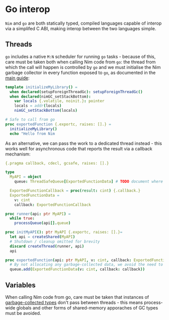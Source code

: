 # Go interop

`Nim` and `go` are both statically typed, compiled languages capable of interop via a simplifed C ABI, making interop between the two languages simple.

## Threads

`go` includes a native `M:N` scheduler for running `go` tasks - because of this, care must be taken both when calling Nim code from `go`: the thread from which the call will happen is controlled by `go` and  we must initialise the Nim garbage collector in every function exposed to `go`, as documented in the [main guide](./interop.md#calling-nim-code-from-other-languages):

```nim
template initializeMyLibrary() =
  when declared(setupForeignThreadGc): setupForeignThreadGc()
  when declared(nimGC_setStackBottom):
    var locals {.volatile, noinit.}: pointer
    locals = addr(locals)
    nimGC_setStackBottom(locals)

# Safe to call from go
proc exportedFunction {.exportc, raises: [].} =
  initializeMyLibrary()
  echo "Hello from Nim
```

As an alternative, we can pass the work to a dedicated thread instead - this works well for asynchronous code that reports the result via a callback mechanism:

```nim
{.pragma callback, cdecl, gcsafe, raises: [].}

type
  MyAPI = object
    queue: ThreadSafeQueue[ExportedFunctionData] # TODO document where to find a thread safe queue

  ExportedFunctionCallback = proc(result: cint) {.callback.}
  ExportedFunctionData =
    v: cint
    callback: ExportedFunctionCallback

proc runner(api: ptr MyAPI) =
  while true:
    processQueue(api[].queue)

proc initMyAPI(): ptr MyAPI {.exportc, raises: [].}=
  let api = createShared(MyAPI)
  # Shutdown / cleanup omitted for brevity
  discard createThread(runner, api)
  api

proc exportedFunction(api: ptr MyAPI, v: cint, callback: ExportedFunctionCallback) =
  # By not allocating any garbage-collected data, we avoid the need to initialize the garbage collector
  queue.add(ExportedFunctionData(v: cint, callback: callback))
```

## Variables

When calling Nim code from go, care must be taken that instances of [garbage-collected types](./interop.md#garbage-collected-types) don't pass between threads - this means process-wide globals and other forms of shared-memory apporaches of GC types must be avoided.
